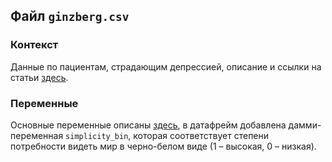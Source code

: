 ## Файл `ginzberg.csv`

### Контекст

Данные по пациентам, страдающим депрессией, описание и ссылки на 
статьи [здесь](https://vincentarelbundock.github.io/Rdatasets/doc/carData/Ginzberg.html).

### Переменные 

Основные переменные описаны [здесь](https://vincentarelbundock.github.io/Rdatasets/doc/carData/Ginzberg.html), 
в датафрейм добавлена дамми-переменная `simplicity_bin`, которая соответствует степени потребности видеть мир 
в черно-белом виде (1 – высокая, 0 – низкая).
